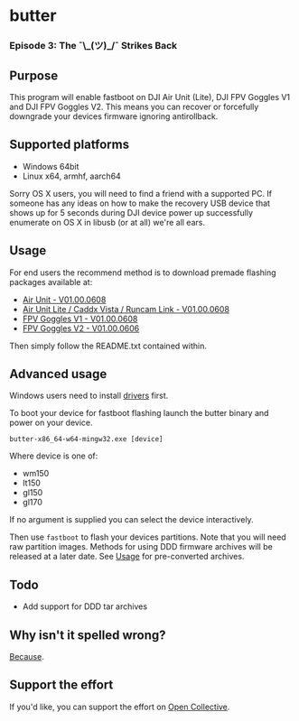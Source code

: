 # butter
### Episode 3: The ¯\\\_(ツ)_/¯ Strikes Back

## Purpose
This program will enable fastboot on DJI Air Unit (Lite), DJI FPV Goggles V1 and DJI FPV Goggles V2. This means you can recover or forcefully downgrade your devices firmware ignoring antirollback.

## Supported platforms
- Windows 64bit
- Linux x64, armhf, aarch64

Sorry OS X users, you will need to find a friend with a supported PC. If someone has any ideas on how to make the recovery USB device that shows up for 5 seconds during DJI device power up successfully enumerate on OS X in libusb (or at all) we're all ears.

## Usage
For end users the recommend method is to download premade flashing packages available at:
- [Air Unit - V01.00.0608](https://mega.nz/file/4ygSlZLZ#ZJ7aEwO0s-1ucK1QJTDf1gzA6ZXRncBP_8IH0U_5iQQ)
- [Air Unit Lite / Caddx Vista / Runcam Link - V01.00.0608](https://mega.nz/file/4yoAnDKZ#WB4n3KlsB69nIAt1p2gIdqZEsnNf_u1UgO0xPG9Oqx4)
- [FPV Goggles V1 - V01.00.0608](https://mega.nz/file/YnI0TJYB#FVGdEwXERCzGnJCWPdDLZg2U2VWGJUZWo52WYCHyQkM)
- [FPV Goggles V2 - V01.00.0606](https://mega.nz/file/Uz4V1L4Q#XQAXasHy95XYuhj1Mc4yac5Gg-uX2kmrmay_yr92_iI)

Then simply follow the README.txt contained within.

## Advanced usage

Windows users need to install [drivers](https://github.com/fpv-wtf/driver-installer) first.

To boot your device for fastboot flashing launch the butter binary and power on your device.

```
butter-x86_64-w64-mingw32.exe [device]
```
Where device is one of:
- wm150
- lt150
- gl150
- gl170

If no argument is supplied you can select the device interactively.

Then use `fastboot` to flash your devices partitions. Note that you will need raw partition images. Methods for using DDD firmware archives will be released at a later date. See [Usage](#Usage) for pre-converted archives.

## Todo
- Add support for DDD tar archives

## Why isn't it spelled wrong?
[Because](https://www.youtube.com/watch?v=3ds0vWfoTwU).

## Support the effort
If you'd like, you can support the effort on [Open Collective](https://opencollective.com/fpv-wtf/donate?amount=10).
